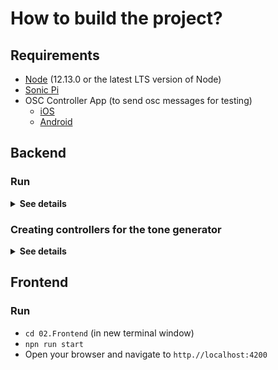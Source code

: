 # How to build the project?
## Requirements
- [Node](https://nodejs.org/en/) (12.13.0 or the latest LTS version of Node)
- [Sonic Pi](https://sonic-pi.net/)
- OSC Controller App (to send osc messages for testing)
    - [iOS](https://apps.apple.com/us/app/clean-osc/id1235192209)
    - [Android](https://play.google.com/store/apps/details?id=com.ffsmultimedia.osccontroller&hl=en)
    
## Backend
### Run
<details>
<summary><strong>See details</strong></summary>

#### Starting the OSC-Server
- `cd 01.OSCServer`
- `npm run start:refresh` or `npm run start` to disable recompiling when detecting source code changes

#### Starting the tone generator
- `cd 03.Generator`
- `npm run start:dev`
- Open a web browser to the provided address (tone generator works only in a browser)

#### OSC controller app for testing
- Start your osc app and connect to the central osc server. IP and port `57121` are logged when starting the server.
</details>

### Creating controllers for the tone generator
<details>
<summary><strong>See details</strong></summary>

Put your OSC controllers into `03.Generator/src/music/controllers`. See `03.Generator/src/music/controllers/logger.ts` for an example.
You must register controllers in `03.Generator/src/music/controllers/index.ts`.

```typescript
@Controller("/clean_slider_1")
export class SliderController {

  constructor(private foo: Foo, private socketServer: SocketServer) {
  }

  @OnMessage()
  public receivedMessage(@Message() message: OSCInputMessage) {
    this.foo.test();
    this.socketServer.emit(Event.SLIDER_UPDATE, Math.round(message.getArgs()[0].value * 100));
  }

}
```

#### Dependency Injection
When your controller depends on an another class, you can inject the dependency via [Dependency Injection](https://www.freecodecamp.org/news/a-quick-intro-to-dependency-injection-what-it-is-and-when-to-use-it-7578c84fa88f/)
You can use Dependency Injection, for example, to get access to the websockets within a controller.
You can also inject other classes. Inject your dependencies by adding them to the class as a constructor parameter. 
The injection mechanism automatically creates an singleton instance of this class and then makes this available in the controller as a class attribute.

#### Decorators
You must decorate each controller with the `@Controller()` decorator. It takes the namespace as an argument.
If you do not specify a namespace, all OSC messages will be routed to this controller.
Additionally, you must register this controller in `03.Generator/src/music/controllers/index.ts`.

`@OnMessage('/play')` allows you to decorate methods that should get executed when a message has the specified OSC address url after the namespace.
If you do not specify a url in the decorator, each OSC messages routed to the controller will trigger the execution of the decorated method.

You can get access to the received OSC message by using the `@Message()` decorator. It takes no arguments!
</details>

## Frontend
### Run
- `cd 02.Frontend` (in new terminal window)
- `npn run start`
- Open your browser and navigate to `http.//localhost:4200`
